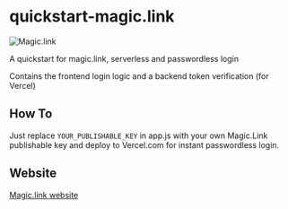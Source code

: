 # quickstart-magic.link

![Magic.link](https://magic.link/static/media/logo.8caf6025.svg)

A quickstart for magic.link, serverless and passwordless login

Contains the frontend login logic and a backend token verification (for Vercel)

## How To

Just replace `YOUR_PUBLISHABLE_KEY` in app.js with your own Magic.Link publishable key and deploy to Vercel.com for instant passwordless login.

## Website
[Magic.link website](https://magic.link)
